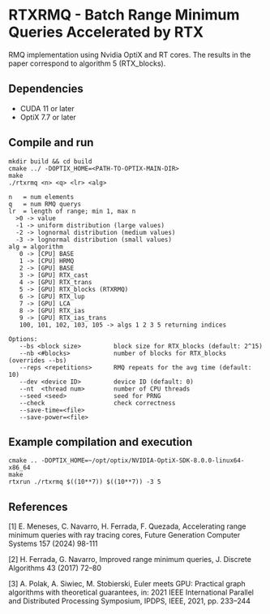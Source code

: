 # RTXRMQ - Batch Range Minimum Queries Accelerated by RTX
RMQ implementation using Nvidia OptiX and RT cores.
The results in the paper correspond to algorithm 5 (RTX_blocks).

## Dependencies
- CUDA 11 or later
- OptiX 7.7 or later

## Compile and run
```
mkdir build && cd build
cmake ../ -DOPTIX_HOME=<PATH-TO-OPTIX-MAIN-DIR>
make
./rtxrmq <n> <q> <lr> <alg>

n   = num elements
q   = num RMQ querys
lr  = length of range; min 1, max n
  >0 -> value
  -1 -> uniform distribution (large values)
  -2 -> lognormal distribution (medium values)
  -3 -> lognormal distribution (small values)
alg = algorithm
   0 -> [CPU] BASE
   1 -> [CPU] HRMQ
   2 -> [GPU] BASE
   3 -> [GPU] RTX_cast
   4 -> [GPU] RTX_trans
   5 -> [GPU] RTX_blocks (RTXRMQ)
   6 -> [GPU] RTX_lup
   7 -> [GPU] LCA
   8 -> [GPU] RTX_ias
   9 -> [GPU] RTX_ias_trans
   100, 101, 102, 103, 105 -> algs 1 2 3 5 returning indices

Options:
   --bs <block size>         block size for RTX_blocks (default: 2^15)
   --nb <#blocks>            number of blocks for RTX_blocks (overrides --bs)
   --reps <repetitions>      RMQ repeats for the avg time (default: 10)
   --dev <device ID>         device ID (default: 0)
   --nt  <thread num>        number of CPU threads
   --seed <seed>             seed for PRNG
   --check                   check correctness
   --save-time=<file>
   --save-power=<file>
```


## Example compilation and execution
```
cmake .. -DOPTIX_HOME=~/opt/optix/NVIDIA-OptiX-SDK-8.0.0-linux64-x86_64
make
rtxrun ./rtxrmq $((10**7)) $((10**7)) -3 5
```


## References
[1] E. Meneses, C. Navarro, H. Ferrada, F. Quezada, Accelerating range minimum queries with ray tracing cores, Future Generation Computer Systems 157 (2024) 98-111

[2] H. Ferrada, G. Navarro, Improved range minimum queries, J. Discrete Algorithms 43 (2017) 72–80

[3] A. Polak, A. Siwiec, M. Stobierski, Euler meets GPU: Practical graph algorithms with theoretical guarantees, in: 2021 IEEE International Parallel and Distributed Processing Symposium, IPDPS, IEEE, 2021, pp. 233–244
